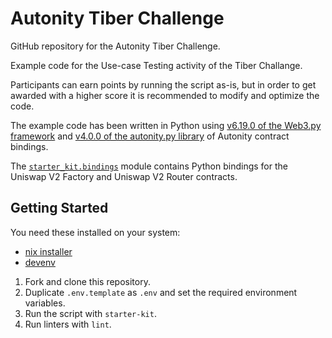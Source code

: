 # Autonity Tiber Challenge

GitHub repository for the Autonity Tiber Challenge.

Example code for the Use-case Testing activity of the Tiber Challange.

Participants can earn points by running the script as-is, but in order to get
awarded with a higher score it is recommended to modify and optimize the code.

The example code has been written in Python using [v6.19.0 of the Web3.py
framework](https://web3py.readthedocs.io/en/v6.19.0/) and [v4.0.0 of the
autonity.py library](https://github.com/autonity/autonity.py/tree/v4.0.0) of Autonity
contract bindings.

The [`starter_kit.bindings`](./starter_kit/bindings/) module contains Python
bindings for the Uniswap V2 Factory and Uniswap V2 Router contracts.

## Getting Started

You need these installed on your system:

- [nix installer](https://zero-to-nix.com/concepts/nix-installer) 
- [devenv](https://devenv.sh/getting-started/) 

1. Fork and clone this repository.
2. Duplicate `.env.template` as `.env` and set the required environment variables.
3. Run the script with `starter-kit`.
4. Run linters with `lint`.

